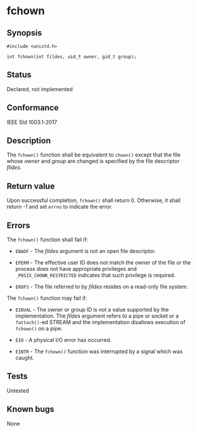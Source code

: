 # fchown

## Synopsis

`#include <unistd.h>`

`int fchown(int fildes, uid_t owner, gid_t group);`

## Status

Declared, not implemented

## Conformance

IEEE Std 1003.1-2017

## Description

The `fchown()` function shall be equivalent to `chown()` except that the file
whose _owner_ and _group_ are changed is specified by the file descriptor _fildes_.

## Return value

Upon successful completion, `fchown()` shall return 0. Otherwise, it shall return -1 and set `errno` to indicate the
error.

## Errors

The `fchown()` function shall fail if:

* `EBADF` - The _fildes_ argument is not an open file descriptor.

* `EPERM` - The effective user ID does not match the owner of the file or the process does not have appropriate
 privileges and `_POSIX_CHOWN_RESTRICTED` indicates that such privilege is required.

* `EROFS` - The file referred to by _fildes_ resides on a read-only file system.

The `fchown()` function may fail if:

* `EINVAL` - The owner or group ID is not a value supported by the implementation. The _fildes_ argument refers to a
 pipe or socket or a `fattach()`-ed STREAM and the implementation disallows execution of `fchown()` on a pipe.

* `EIO` - A physical I/O error has occurred.

* `EINTR` - The `fchown()` function was interrupted by a signal which was caught.

## Tests

Untested

## Known bugs

None
